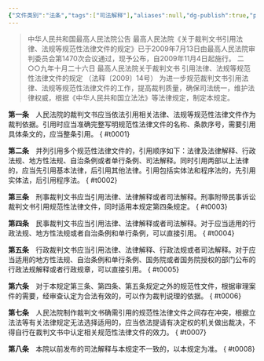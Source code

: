 ```yaml
---
{"文件类别":"法条","tags":["司法解释"],"aliases":null,"dg-publish":true,"permalink":"/法条/司法解释/最高人民法院关于裁判文书引用法律、法规等规范性法律文件的规定/","dgPassFrontmatter":true,"noteIcon":""}
---
```



>中华人民共和国最高人民法院公告
最高人民法院《关于裁判文书引用法律、法规等规范性法律文件的规定》已于2009年7月13日由最高人民法院审判委员会第1470次会议通过，现予公布，自2009年11月4日起施行。
二○○九年十月二十六日
最高人民法院关于裁判文书
引用法律、法规等规范性法律文件的规定
（法释〔2009〕14号）
为进一步规范裁判文书引用法律、法规等规范性法律文件的工作，提高裁判质量，确保司法统一，维护法律权威，根据《中华人民共和国立法法》等法律规定，制定本规定。

**第一条**　人民法院的裁判文书应当依法引用相关法律、法规等规范性法律文件作为裁判依据。引用时应当准确完整写明规范性法律文件的名称、条款序号，需要引用具体条文的，应当整条引用。
{ #t0001}


**第二条**　并列引用多个规范性法律文件的，引用顺序如下：法律及法律解释、行政法规、地方性法规、自治条例或者单行条例、司法解释。同时引用两部以上法律的，应当先引用基本法律，后引用其他法律。引用包括实体法和程序法的，先引用实体法，后引用程序法。
{ #t0002}


**第三条**　刑事裁判文书应当引用法律、法律解释或者司法解释。刑事附带民事诉讼裁判文书引用规范性法律文件，同时适用本规定第四条规定。
{ #t0003}


**第四条**　民事裁判文书应当引用法律、法律解释或者司法解释。对于应当适用的行政法规、地方性法规或者自治条例和单行条例，可以直接引用。
{ #t0004}


**第五条**　行政裁判文书应当引用法律、法律解释、行政法规或者司法解释。对于应当适用的地方性法规、自治条例和单行条例、国务院或者国务院授权的部门公布的行政法规解释或者行政规章，可以直接引用。
{ #t0005}


**第六条**　对于本规定第三条、第四条、第五条规定之外的规范性文件，根据审理案件的需要，经审查认定为合法有效的，可以作为裁判说理的依据。
{ #t0006}


**第七条**　人民法院制作裁判文书确需引用的规范性法律文件之间存在冲突，根据立法法等有关法律规定无法选择适用的，应当依法提请有决定权的机关做出裁决，不得自行在裁判文书中认定相关规范性法律文件的效力。
{ #t0007}


**第八条**　本院以前发布的司法解释与本规定不一致的，以本规定为准。
{ #t0008}
